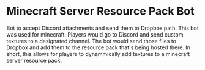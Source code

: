 # Minecraft Server Resource Pack Bot

Bot to accept Discord attachments and send them to Dropbox path.
This bot was used for minecraft. Players would go to Discord and send custom textures to a designated channel. The bot would send those files to Dropbox and add them to the resource pack that's being hosted there.
In short, this allows for players to dynammically add textures to a minecraft server resource pack.
